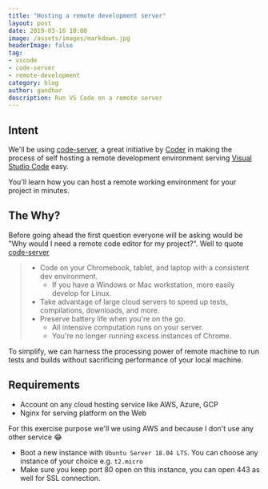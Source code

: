 ```yaml
---
title: "Hosting a remote development server"
layout: post
date: 2019-03-16 10:00
image: /assets/images/markdown.jpg
headerImage: false
tag:
- vscode
- code-server
- remote-development
category: blog
author: gandhar
description: Run VS Code on a remote server
---
```


## Intent

We'll be using [code-server](https://github.com/codercom/code-server), a great initiative by [Coder](https://coder.com/) in making the process of self hosting a remote development environment serving [Visual Studio Code](https://code.visualstudio.com/) easy.

You'll learn how you can host a remote working environment for your project in minutes.

## The Why?

Before going ahead the first question everyone will be asking would be "Why would I need a remote code editor for my project?". Well to quote [code-server](https://github.com/codercom/code-server)

> * Code on your Chromebook, tablet, and laptop with a consistent dev environment.
> 	* If you have a Windows or Mac workstation, more easily develop for Linux.
> * Take advantage of large cloud servers to speed up tests, compilations, downloads, and more.
> * Preserve battery life when you're on the go.
>	* All intensive computation runs on your server.
>	* You're no longer running excess instances of Chrome.

To simplify, we can harness the processing power of remote machine to run tests and builds without sacrificing performance of your local machine.

## Requirements

- Account on any cloud hosting service like AWS, Azure, GCP
- Nginx for serving platform on the Web

For this exercise purpose we'll we using AWS and because I don't use any other service 😂

- Boot a new instance with `Ubuntu Server 18.04 LTS`. You can choose any instance of your choice e.g. `t2.micro`
- Make sure you keep port 80 open on this instance, you can open 443 as well for SSL connection.